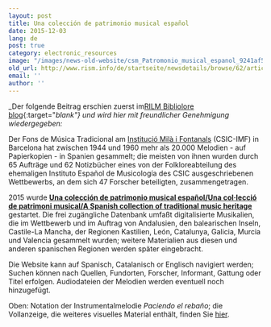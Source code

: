 ```yaml
---
layout: post
title: Una colección de patrimonio musical español
date: 2015-12-03
lang: de
post: true
category: electronic_resources
image: "/images/news-old-website/csm_Patromonio_musical_espanol_9241af500a.jpg"
old_url: http://www.rism.info/de/startseite/newsdetails/browse/62/article/64/una-coleccion-de-patrimonio-musical-espanol.html
email: ''
author: ''
---
```


_Der folgende Beitrag erschien zuerst im[RILM Bibliolore blog](http://bibliolore.org/2015/03/28/una-coleccion-de-patrimonio-musical-espanol/){:target="_blank"} und wird hier mit freundlicher Genehmigung wiedergegeben:_

Der Fons de Música Tradicional am [Institució Milà i Fontanals](http://www.imf.csic.es/) (CSIC-IMF) in Barcelona hat zwischen 1944 und 1960 mehr als 20.000 Melodien - auf Papierkopien - in Spanien gesammelt; die meisten von ihnen wurden durch 65 Aufträge und 62 Notizbücher eines von der Folkloreabteilung des ehemaligen Instituto Español de Musicología des CSIC ausgeschriebenen Wettbewerbs, an dem sich 47 Forscher beteiligten, zusammengetragen.

2015 wurde **[Una colección de patrimonio musical español/Una col·lecció de patrimoni musical/A Spanish collection of traditional music heritage](http://www.musicatradicional.eu/)** gestartet. Die frei zugängliche Datenbank umfaßt digitalisierte Musikalien, die im Wettbewerb und im Auftrag von Andalusien, den balearischen Inseln, Castile-La Mancha, der Regionen Kastilien, León, Catalunya, Galicia, Murcia und Valencia gesammelt wurden; weitere Materialien aus diesen und anderen spanischen Regionen werden später eingebracht.

Die Website kann auf Spanisch, Catalanisch or Englisch navigiert werden; Suchen können nach Quellen, Fundorten, Forscher, Informant, Gattung oder Titel erfolgen. Audiodateien der Melodien werden eventuell noch hinzugefügt.

Oben: Notation der Instrumentalmelodie _Paciendo el rebaño_; die Vollanzeige, die weiteres visuelles Material enthält, finden Sie [hier](http://musicatradicional.eu/es/piece/10402).


